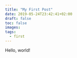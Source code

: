 ```yaml
---
title: "My First Post"
date: 2019-05-24T23:42:41+02:00
draft: false
toc: false
images:
tags:
  - first
---
```


Hello, world!
